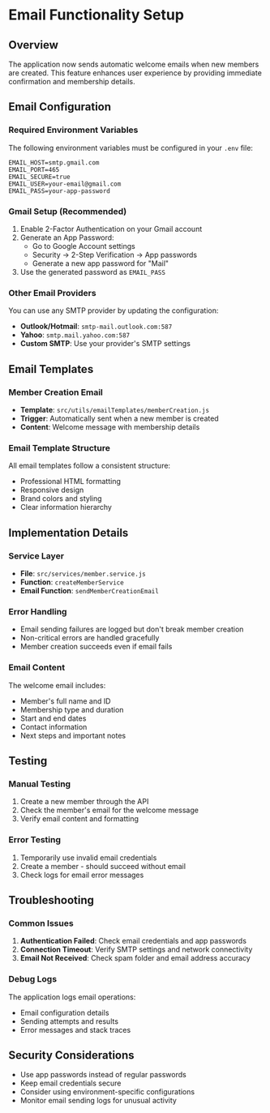 # Email Functionality Setup

## Overview
The application now sends automatic welcome emails when new members are created. This feature enhances user experience by providing immediate confirmation and membership details.

## Email Configuration

### Required Environment Variables
The following environment variables must be configured in your `.env` file:

```env
EMAIL_HOST=smtp.gmail.com
EMAIL_PORT=465
EMAIL_SECURE=true
EMAIL_USER=your-email@gmail.com
EMAIL_PASS=your-app-password
```

### Gmail Setup (Recommended)
1. Enable 2-Factor Authentication on your Gmail account
2. Generate an App Password:
   - Go to Google Account settings
   - Security → 2-Step Verification → App passwords
   - Generate a new app password for "Mail"
3. Use the generated password as `EMAIL_PASS`

### Other Email Providers
You can use any SMTP provider by updating the configuration:
- **Outlook/Hotmail**: `smtp-mail.outlook.com:587`
- **Yahoo**: `smtp.mail.yahoo.com:587`
- **Custom SMTP**: Use your provider's SMTP settings

## Email Templates

### Member Creation Email
- **Template**: `src/utils/emailTemplates/memberCreation.js`
- **Trigger**: Automatically sent when a new member is created
- **Content**: Welcome message with membership details

### Email Template Structure
All email templates follow a consistent structure:
- Professional HTML formatting
- Responsive design
- Brand colors and styling
- Clear information hierarchy

## Implementation Details

### Service Layer
- **File**: `src/services/member.service.js`
- **Function**: `createMemberService`
- **Email Function**: `sendMemberCreationEmail`

### Error Handling
- Email sending failures are logged but don't break member creation
- Non-critical errors are handled gracefully
- Member creation succeeds even if email fails

### Email Content
The welcome email includes:
- Member's full name and ID
- Membership type and duration
- Start and end dates
- Contact information
- Next steps and important notes

## Testing

### Manual Testing
1. Create a new member through the API
2. Check the member's email for the welcome message
3. Verify email content and formatting

### Error Testing
1. Temporarily use invalid email credentials
2. Create a member - should succeed without email
3. Check logs for email error messages

## Troubleshooting

### Common Issues
1. **Authentication Failed**: Check email credentials and app passwords
2. **Connection Timeout**: Verify SMTP settings and network connectivity
3. **Email Not Received**: Check spam folder and email address accuracy

### Debug Logs
The application logs email operations:
- Email configuration details
- Sending attempts and results
- Error messages and stack traces

## Security Considerations
- Use app passwords instead of regular passwords
- Keep email credentials secure
- Consider using environment-specific configurations
- Monitor email sending logs for unusual activity 